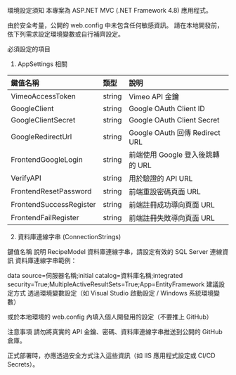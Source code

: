 環境設定須知
本專案為 ASP.NET MVC (.NET Framework 4.8) 應用程式。

由於安全考量，公開的 web.config 中未包含任何敏感資訊。
請在本地開發前，依下列需求設定環境變數或自行補齊設定。

必須設定的項目
1. AppSettings 相關


| 鍵值名稱 | 類型 | 說明 |
| :---- | :--- | :---- |
| VimeoAccessToken | string | Vimeo API 金鑰 |
| GoogleClient | string | Google OAuth Client ID |
| GoogleClientSecret | string | Google OAuth Client Secret |
| GoogleRedirectUrl | string | Google OAuth 回傳 Redirect URL |
| FrontendGoogleLogin | string | 前端使用 Google 登入後跳轉的 URL |
| VerifyAPI | string | 用於驗證的 API URL |
| FrontendResetPassword | string | 前端重設密碼頁面 URL |
| FrontendSuccessRegister | string | 前端註冊成功導向頁面 URL |
| FrontendFailRegister | string | 前端註冊失敗導向頁面 URL |

2. 資料庫連線字串 (ConnectionStrings)

鍵值名稱	說明
RecipeModel	資料庫連線字串，請設定有效的 SQL Server 連線資訊
資料庫連線字串範例：

data source=伺服器名稱;initial catalog=資料庫名稱;integrated security=True;MultipleActiveResultSets=True;App=EntityFramework
建議設定方式
透過環境變數設定（如 Visual Studio 啟動設定 / Windows 系統環境變數）

或於本地環境的 web.config 內填入個人開發用的設定（不要推上 GitHub）

注意事項
請勿將真實的 API 金鑰、密碼、資料庫連線字串推送到公開的 GitHub 倉庫。

正式部署時，亦應透過安全方式注入這些資訊（如 IIS 應用程式設定或 CI/CD Secrets）。
